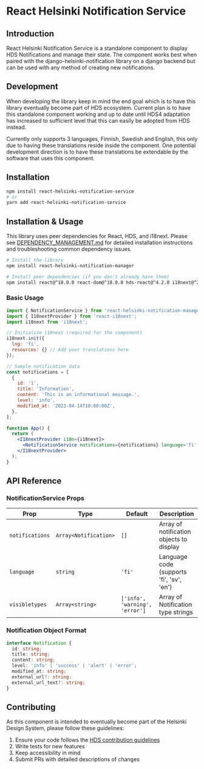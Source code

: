 # React Helsinki Notification Service

## Introduction

React Helsinki Notification Service is a standalone component to display HDS Notifications and manage their state. The component works best when paired with the django-helsinki-notification library on a django backend but can be used with any method of creating new notifications.

## Development

When developing the library keep in mind the end goal which is to have this library eventually become part of HDS ecosystem. Current plan is to have this standalone component working and up to date until HDS4 adaptation has increased to sufficient level that this can easily be adopted from HDS instead.

Currently only supports 3 languages, Finnish, Swedish and English, this only due to having these translations reside inside the component. One potential development direction is to have these translations be extendable by the software that uses this component.

## Installation

```bash
npm install react-helsinki-notification-service
# or
yarn add react-helsinki-notification-service
```

## Installation & Usage

This library uses peer dependencies for React, HDS, and i18next. Please see [DEPENDENCY_MANAGEMENT.md](./DEPENDENCY_MANAGEMENT.md) for detailed installation instructions and troubleshooting common dependency issues.

```bash
# Install the library
npm install react-helsinki-notification-manager

# Install peer dependencies (if you don't already have them)
npm install react@^18.0.0 react-dom@^18.0.0 hds-react@^4.2.0 i18next@^24.2.3 react-i18next@^15.4.1
```

### Basic Usage

```jsx
import { NotificationService } from 'react-helsinki-notification-manager';
import { I18nextProvider } from 'react-i18next';
import i18next from 'i18next';

// Initialize i18next (required for the component)
i18next.init({
  lng: 'fi',
  resources: {} // Add your translations here
});

// Sample notification data
const notifications = [
  {
    id: '1',
    title: 'Information',
    content: 'This is an informational message.',
    level: 'info',
    modified_at: '2023-04-14T10:00:00Z',
  },
];

function App() {
  return (
    <I18nextProvider i18n={i18next}>
      <NotificationService notifications={notifications} language='fi' />
    </I18nextProvider>
  );
}
```

## API Reference

### NotificationService Props

| Prop            | Type                  | Default                         | Description                               |
| --------------- | --------------------- | ------------------------------- | ----------------------------------------- |
| `notifications` | `Array<Notification>` | `[]`                            | Array of notification objects to display  |
| `language`      | `string`              | `'fi'`                          | Language code (supports 'fi', 'sv', 'en') |
| `visibletypes`  | `Array<string>`       | `['info', 'warning', 'error']`  | Array of Notification type strings        |

### Notification Object Format

```typescript
interface Notification {
  id: string;
  title: string;
  content: string;
  level: 'info' | 'success' | 'alert' | 'error';
  modified_at: string;
  external_url?: string;
  external_url_text?: string;
}
```

## Contributing

As this component is intended to eventually become part of the Helsinki Design System, please follow these guidelines:

1. Ensure your code follows the [HDS contribution guidelines](https://github.com/City-of-Helsinki/helsinki-design-system/)
2. Write tests for new features
3. Keep accessibility in mind
4. Submit PRs with detailed descriptions of changes
